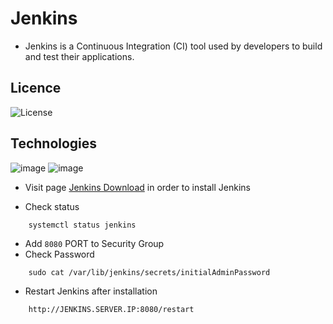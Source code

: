 # Jenkins

- Jenkins is a Continuous Integration (CI) tool used by developers to build and test their applications.

## Licence

![License](https://img.shields.io/badge/License-MIT-blue.svg)

## Technologies

![image](https://img.shields.io/badge/Jenkins-49728B?style=for-the-badge&logo=jenkins&logoColor=white)
![image](https://img.shields.io/badge/Docker-2CA5E0?style=for-the-badge&logo=docker&logoColor=white)

- Visit page [Jenkins Download](https://pkg.jenkins.io/debian-stable/) in order to install Jenkins
* Check status
```
    systemctl status jenkins
```
* Add `8080` PORT to Security Group
* Check Password
```
    sudo cat /var/lib/jenkins/secrets/initialAdminPassword
```
* Restart Jenkins after installation
```
    http://JENKINS.SERVER.IP:8080/restart
```
